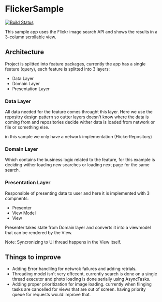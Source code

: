 # FlickerSample
[![Build Status](https://travis-ci.org/SherifMakhlouf/FlickerSample.svg?branch=master)](https://travis-ci.org/SherifMakhlouf/FlickerSample)

This sample app uses the Flickr image search API and shows the results in a 3-column scrollable view.

## Architecture

Project is splitted into feature packages, currently the app has a single feature (query), each feature is splitted into 3 layers:
- Data Layer
- Domain Layer
- Presentation Layer

### Data Layer

All data needed for the feature comes throught this layer. Here we use the repositry design pattern so outter layers doesn't know where the data is coming from and repositories decide wither data is loaded from network or file or something else.

in this sample we only have a network implementation (FlickerRepository)

### Domain Layer

Which contains the business logic related to the feature, for this example is deciding wither loading new searches or loading next page for the same search.

### Presentation Layer

Responsible of presenting data to user and here it is implemented with 3 compnents:
- Presenter
- View Model
- View

Presenter takes state from Domain layer and converts it into a viewmodel that can be rendered by the View.

Note: Syncronizing to UI thread happens in the View itself.

## Things to improve
- Adding Error handlilng for netwrok failures and adding retrials.
- Threading model isn't very effecent, currently search is done on a single thread executor and photo loading is done serially using AsyncTasks.
- Adding proper prioritization for image loading. currently when flinging tasks are cancelled for views that are out of screen. having priority queue for requests would improve that.

